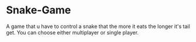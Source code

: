 # Snake-Game
A game that u have to control a snake that the more it eats the longer it's tail get.
You can choose either multiplayer or single player.
